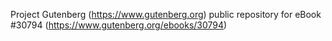 Project Gutenberg (https://www.gutenberg.org) public repository for eBook #30794 (https://www.gutenberg.org/ebooks/30794)

